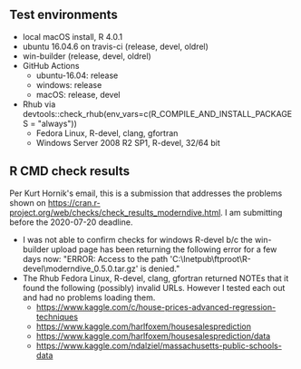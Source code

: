 ## Test environments

* local macOS install, R 4.0.1
* ubuntu 16.04.6 on travis-ci (release, devel, oldrel)
* win-builder (release, devel, oldrel)
* GitHub Actions
    + ubuntu-16.04: release
    + windows: release
    + macOS: release, devel
* Rhub via devtools::check_rhub(env_vars=c(R_COMPILE_AND_INSTALL_PACKAGES = "always"))
    + Fedora Linux, R-devel, clang, gfortran
    + Windows Server 2008 R2 SP1, R-devel, 32/64 bit


## R CMD check results

Per Kurt Hornik's email, this is a submission that addresses the problems shown
on https://cran.r-project.org/web/checks/check_results_moderndive.html. I am
submitting before the 2020-07-20 deadline.

* I was not able to confirm checks for windows R-devel b/c the win-builder
upload page has been returning the following error for a few days now:
"ERROR: Access to the path 'C:\Inetpub\ftproot\R-devel\moderndive_0.5.0.tar.gz'
is denied."
* The Rhub Fedora Linux, R-devel, clang, gfortran returned NOTEs that it found the
following (possibly) invalid URLs. However I tested each out and had no problems
loading them.
    + https://www.kaggle.com/c/house-prices-advanced-regression-techniques
    + https://www.kaggle.com/harlfoxem/housesalesprediction
    + https://www.kaggle.com/harlfoxem/housesalesprediction/data
    + https://www.kaggle.com/ndalziel/massachusetts-public-schools-data
